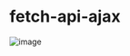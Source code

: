 # fetch-api-ajax
![image](https://user-images.githubusercontent.com/116631139/216942794-0b3d6d49-30bc-46ef-bdba-15c38a0321f8.png)
